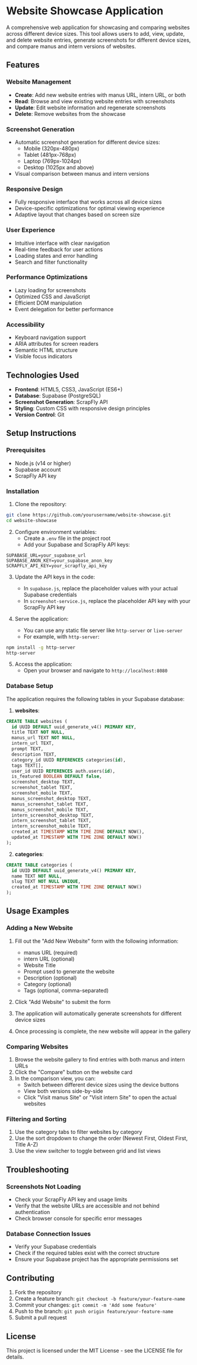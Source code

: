 # Website Showcase Application

A comprehensive web application for showcasing and comparing websites across different device sizes. This tool allows users to add, view, update, and delete website entries, generate screenshots for different device sizes, and compare manus and intern versions of websites.

## Features

### Website Management
- **Create**: Add new website entries with manus URL, intern URL, or both
- **Read**: Browse and view existing website entries with screenshots
- **Update**: Edit website information and regenerate screenshots
- **Delete**: Remove websites from the showcase

### Screenshot Generation
- Automatic screenshot generation for different device sizes:
  - Mobile (320px-480px)
  - Tablet (481px-768px)
  - Laptop (769px-1024px)
  - Desktop (1025px and above)
- Visual comparison between manus and intern versions

### Responsive Design
- Fully responsive interface that works across all device sizes
- Device-specific optimizations for optimal viewing experience
- Adaptive layout that changes based on screen size

### User Experience
- Intuitive interface with clear navigation
- Real-time feedback for user actions
- Loading states and error handling
- Search and filter functionality

### Performance Optimizations
- Lazy loading for screenshots
- Optimized CSS and JavaScript
- Efficient DOM manipulation
- Event delegation for better performance

### Accessibility
- Keyboard navigation support
- ARIA attributes for screen readers
- Semantic HTML structure
- Visible focus indicators

## Technologies Used

- **Frontend**: HTML5, CSS3, JavaScript (ES6+)
- **Database**: Supabase (PostgreSQL)
- **Screenshot Generation**: ScrapFly API
- **Styling**: Custom CSS with responsive design principles
- **Version Control**: Git

## Setup Instructions

### Prerequisites
- Node.js (v14 or higher)
- Supabase account
- ScrapFly API key

### Installation

1. Clone the repository:
```bash
git clone https://github.com/yourusername/website-showcase.git
cd website-showcase
```

2. Configure environment variables:
   - Create a `.env` file in the project root
   - Add your Supabase and ScrapFly API keys:
```
SUPABASE_URL=your_supabase_url
SUPABASE_ANON_KEY=your_supabase_anon_key
SCRAPFLY_API_KEY=your_scrapfly_api_key
```

3. Update the API keys in the code:
   - In `supabase.js`, replace the placeholder values with your actual Supabase credentials
   - In `screenshot-service.js`, replace the placeholder API key with your ScrapFly API key

4. Serve the application:
   - You can use any static file server like `http-server` or `live-server`
   - For example, with `http-server`:
```bash
npm install -g http-server
http-server
```

5. Access the application:
   - Open your browser and navigate to `http://localhost:8080`

### Database Setup

The application requires the following tables in your Supabase database:

1. **websites**:
```sql
CREATE TABLE websites (
  id UUID DEFAULT uuid_generate_v4() PRIMARY KEY,
  title TEXT NOT NULL,
  manus_url TEXT NOT NULL,
  intern_url TEXT,
  prompt TEXT,
  description TEXT,
  category_id UUID REFERENCES categories(id),
  tags TEXT[],
  user_id UUID REFERENCES auth.users(id),
  is_featured BOOLEAN DEFAULT false,
  screenshot_desktop TEXT,
  screenshot_tablet TEXT,
  screenshot_mobile TEXT,
  manus_screenshot_desktop TEXT,
  manus_screenshot_tablet TEXT,
  manus_screenshot_mobile TEXT,
  intern_screenshot_desktop TEXT,
  intern_screenshot_tablet TEXT,
  intern_screenshot_mobile TEXT,
  created_at TIMESTAMP WITH TIME ZONE DEFAULT NOW(),
  updated_at TIMESTAMP WITH TIME ZONE DEFAULT NOW()
);
```

2. **categories**:
```sql
CREATE TABLE categories (
  id UUID DEFAULT uuid_generate_v4() PRIMARY KEY,
  name TEXT NOT NULL,
  slug TEXT NOT NULL UNIQUE,
  created_at TIMESTAMP WITH TIME ZONE DEFAULT NOW()
);
```

## Usage Examples

### Adding a New Website

1. Fill out the "Add New Website" form with the following information:
   - manus URL (required)
   - intern URL (optional)
   - Website Title
   - Prompt used to generate the website
   - Description (optional)
   - Category (optional)
   - Tags (optional, comma-separated)

2. Click "Add Website" to submit the form
3. The application will automatically generate screenshots for different device sizes
4. Once processing is complete, the new website will appear in the gallery

### Comparing Websites

1. Browse the website gallery to find entries with both manus and intern URLs
2. Click the "Compare" button on the website card
3. In the comparison view, you can:
   - Switch between different device sizes using the device buttons
   - View both versions side-by-side
   - Click "Visit manus Site" or "Visit intern Site" to open the actual websites

### Filtering and Sorting

1. Use the category tabs to filter websites by category
2. Use the sort dropdown to change the order (Newest First, Oldest First, Title A-Z)
3. Use the view switcher to toggle between grid and list views

## Troubleshooting

### Screenshots Not Loading
- Check your ScrapFly API key and usage limits
- Verify that the website URLs are accessible and not behind authentication
- Check browser console for specific error messages

### Database Connection Issues
- Verify your Supabase credentials
- Check if the required tables exist with the correct structure
- Ensure your Supabase project has the appropriate permissions set

## Contributing

1. Fork the repository
2. Create a feature branch: `git checkout -b feature/your-feature-name`
3. Commit your changes: `git commit -m 'Add some feature'`
4. Push to the branch: `git push origin feature/your-feature-name`
5. Submit a pull request

## License

This project is licensed under the MIT License - see the LICENSE file for details.